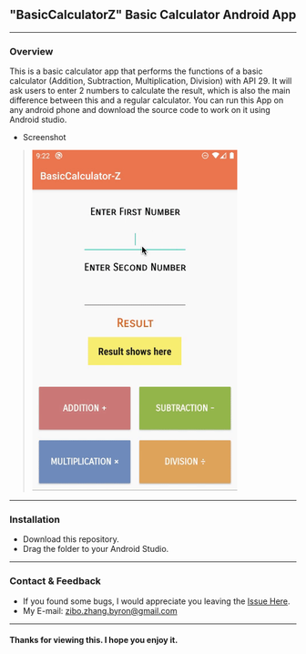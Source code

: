 ## "BasicCalculatorZ" Basic Calculator Android App
***
### Overview

This is a basic calculator app that performs the functions of a basic calculator (Addition, Subtraction, Multiplication, Division) with API 29. It will ask users to enter 2 numbers to calculate the result, which is also the main difference between this and a regular calculator. You can run this App on any android phone and download the source code to work on it using Android studio.

* Screenshot
> <img src="https://github.com/ZhangZiboMono/AndroidApp-BasicCalculatorZ/blob/master/readme-gif.gif" alt="demo gif">

 ***
 ### Installation

* Download this repository.
* Drag the folder to your Android Studio.


***
### Contact & Feedback

* If you found some bugs, I would appreciate you leaving the [Issue Here](https://github.com/ZhangZiboMono/AndroidApp-BasicCalculatorZ/issues/new).
* My E-mail: zibo.zhang.byron@gmail.com

***
#### Thanks for viewing this. I hope you enjoy it.

